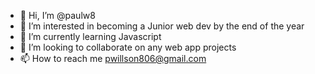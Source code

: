 - 👋 Hi, I’m @paulw8
- 👀 I’m interested in becoming a Junior web dev by the end of the year
- 🌱 I’m currently learning Javascript
- 💞️ I’m looking to collaborate on any web app projects
- 📫 How to reach me pwillson806@gmail.com

